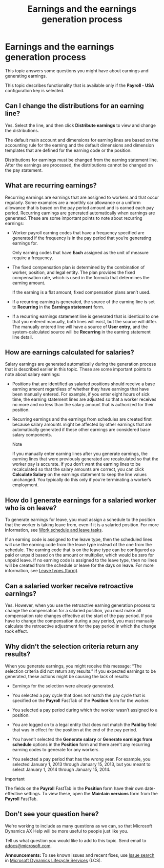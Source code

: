 ﻿---
title: Earnings and the earnings generation process
TOCTitle: Earnings and the earnings generation process
ms:assetid: fe4c112d-17a0-47fa-be7a-0f7663223da4
ms:mtpsurl: https://technet.microsoft.com/en-us/library/Dn876711(v=AX.60)
ms:contentKeyID: 63385356
ms.date: 11/14/2014
mtps_version: v=AX.60
f1_keywords:
- payroll
- earnings statement
- earnings
- earning statement
- earning statements
- earnings statements
- payroll earnings
---

# Earnings and the earnings generation process 


This topic answers some questions you might have about earnings and generating earnings.

This topic describes functionality that is available only if the **Payroll - USA** configuration key is selected.

## Can I change the distributions for an earning line?

Yes. Select the line, and then click **Distribute earnings** to view and change the distributions.

The default main account and dimensions for earning lines are based on the accounting rule for the earning and the default dimensions and dimension templates that are defined for the earning code or the position.

Distributions for earnings must be changed from the earning statement line. After the earnings are processed, the distributions cannot be changed on the pay statement.

## What are recurring earnings?

Recurring earnings are earnings that are assigned to workers and that occur regularly. Some examples are a monthly car allowance or a uniform allowance that is based on the pay period amount and is earned each pay period. Recurring earnings are generated automatically when earnings are generated. These are some important points to note about recurring earnings:

  - Worker payroll earning codes that have a frequency specified are generated if the frequency is in the pay period that you’re generating earnings for.
    
    Only earning codes that have **Each** assigned as the unit of measure require a frequency.

  - The fixed compensation plan is determined by the combination of worker, position, and legal entity. The plan provides the fixed compensation rate, which is used in the formula that determines the earning amount.
    
    If the earning is a flat amount, fixed compensation plans aren’t used.

  - If a recurring earning is generated, the source of the earning line is set to **Recurring** in the **Earnings statement** form.

  - If a recurring earnings statement line is generated that is identical to one that you entered manually, both lines will exist, but the source will differ. The manually entered line will have a source of **User entry**, and the system-calculated source will be **Recurring** in the earning statement line detail.

## How are earnings calculated for salaries?

Salary earnings are generated automatically during the generation process that is described earlier in this topic. These are some important points to note about salary earnings:

  - Positions that are identified as salaried positions should receive a base earning amount regardless of whether they have earnings that have been manually entered. For example, if you enter eight hours of sick time, the earning statement lines are adjusted so that a worker receives no more and no less than the salary amount that is authorized for their position.

  - Recurring earnings and the earnings from schedules are created first because salary amounts might be affected by other earnings that are automatically generated if these other earnings are considered base salary components.
    

    > [!NOTE]
    > <P>If you manually enter earning lines after you generate earnings, the earning lines that were previously generated are recalculated so that the worker pay is accurate. If you don’t want the earning lines to be recalculated so that the salary amounts are correct, you can click <STRONG>Calculate Salary</STRONG> on the earnings statement to keep the line values unchanged. You typically do this only if you’re terminating a worker’s employment.</P>



## How do I generate earnings for a salaried worker who is on leave?

To generate earnings for leave, you must assign a schedule to the position that the worker is taking leave from, even if it is a salaried position. For more information, see [Work schedule and leave tasks](work-schedule-and-leave-tasks.md).

If an earning code is assigned to the leave type, then the scheduled lines will use the earning code from the leave type instead of the one from the schedule. The earning code that is on the leave type can be configured as paid or unpaid based on the amount or multiplier, which would be zero for unpaid leave. If no earning code is assigned to the leave type, then no lines will be created from the schedule or leave for the days on leave. For more information, see [Leave types (form)](https://technet.microsoft.com/en-us/library/aa619619\(v=ax.60\)).

## Can a salaried worker receive retroactive earnings?

Yes. However, when you use the retroactive earning generation process to change the compensation for a salaried position, you must make all compensation rate changes effective at the start of the pay period. If you have to change the compensation during a pay period, you must manually calculate the retroactive adjustment for the pay period in which the change took effect.

## Why didn’t the selection criteria return any results?

When you generate earnings, you might receive this message: “The selection criteria did not return any results.” If you expected earnings to be generated, these actions might be causing the lack of results:

  - Earnings for the selection were already generated.

  - You selected a pay cycle that does not match the pay cycle that is specified on the **Payroll** FastTab of the **Position** form for the worker.

  - You selected a pay period during which the worker wasn’t assigned to a position.

  - You are logged on to a legal entity that does not match the **Paid by** field that was in effect for the position at the end of the pay period.

  - You haven’t selected the **Generate salary** or **Generate earnings from schedule** options in the **Position** form and there aren’t any recurring earning codes to generate for any workers.

  - You selected a pay period that has the wrong year. For example, you selected January 1, 2013 through January 15, 2013, but you meant to select January 1, 2014 through January 15, 2014.


> [!IMPORTANT]
> <P>The fields on the <STRONG>Payroll</STRONG> FastTab in the <STRONG>Position</STRONG> form have their own date-effective settings. To view these, open the <STRONG>Maintain versions</STRONG> form from the <STRONG>Payroll</STRONG> FastTab.</P>



## Don't see your question here?

We're working to include as many questions as we can, so that Microsoft Dynamics AX Help will be more useful to people just like you.

Tell us what question you would like to add to this topic. Send email to <adocs@microsoft.com>.

  
**Announcements:** To see known issues and recent fixes, use [Issue search](http://go.microsoft.com/fwlink/?linkid=389258) in [Microsoft Dynamics Lifecycle Services](http://go.microsoft.com/fwlink/?linkid=306505) (LCS).

